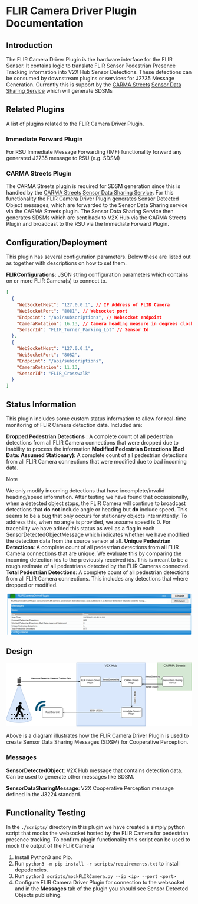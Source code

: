 # FLIR Camera Driver Plugin Documentation

## Introduction
The FLIR Camera Driver Plugin is the hardware interface for the FLIR Sensor. It contains logic to translate FLIR Sensor Pedestrian Presence Tracking information into V2X Hub Sensor Detections. These detections can be consumed by downstream plugins or services for J2735 Message Generation. Currently this is support by the [CARMA Streets](https://github.com/usdot-fhwa-stol/carma-streets) [Sensor Data Sharing Service](https://github.com/usdot-fhwa-stol/carma-streets/tree/develop/sensor_data_sharing_service) which will generate SDSMs

## Related Plugins

A list of plugins related to the FLIR Camera Driver Plugin.

### Immediate Forward Plugin

For RSU Immediate Message Forwarding (IMF) functionality forward any generated J2735 message to RSU (e.g. SDSM)

### CARMA Streets Plugin

The CARMA Streets plugin is required for SDSM generation since this is handled by the [CARMA Streets](https://github.com/usdot-fhwa-stol/carma-streets) [Sensor Data Sharing Service](https://github.com/usdot-fhwa-stol/carma-streets/tree/develop/sensor_data_sharing_service). For this functionality the FLIR Camera Driver Plugin generates Sensor Detected Object messages, which are forwarded to the Sensor Data Sharing service via the CARMA Streets plugin. The Sensor Data Sharing Service then generates SDSMs which are sent back to V2X Hub via the CARMA Streets Plugin  and broadcast to the RSU via the Immediate Forward Plugin.


## Configuration/Deployment

This plugin has several configuration parameters. Below these are listed out as together with descriptions on how to set them.

**FLIRConfigurations**: JSON string configuration parameters which contains on or more FLIR Camera(s) to connect to.

```json
[
  {
    "WebSocketHost": "127.0.0.1", // IP Address of FLIR Camera
    "WebSocketPort": "8081", // Websocket port
    "Endpoint": "/api/subscriptions", // Websocket endpoint
    "CameraRotation": 16.13, // Camera heading measure in degrees clockwise from North
    "SensorId": "FLIR_Turner_Parking_Lot" // Sensor Id 
  },
  {
    "WebSocketHost": "127.0.0.1",
    "WebSocketPort": "8082",
    "Endpoint": "/api/subscriptions",
    "CameraRotation": 11.13,
    "SensorId": "FLIR_Crosswalk"
  }
]
```

## Status Information

This plugin includes some custom status information to allow for real-time monitoring of FLIR Camera detection data. Included are:

**Dropped Pedestrian Detections** : A complete count of all pedestrian detections from all FLIR Camera connections that were dropped due to inability to process the information
**Modified Pedestrian Detections (Bad Data: Assumed Stationary)**: A complete count of all pedestrian detections from all FLIR Camera connections that were modified due to bad incoming data.
> [!NOTE]  
> We only modify incoming detections that have incomplete/invalid heading/speed information. After testing we have found that occassionally, when a detected object stops, the FLIR Camera will continue to broadcast detections that **do not** include angle or heading but **do** include speed. This seems to be a bug that only occurs for stationary objects intermittently. To address this, when no angle is provided, we assume speed is 0. For tracebility we have added this status as well as a flag in each SensorDetectedObjectMessage which indicates whether we have modified the detection data from the source sensor at all.
**Unique Pedestrian Detections**: A complete count of all pedestrian detections from all FLIR Camera connections that are unique. We evaluate this by comparing the incoming detection ids to the previously received ids. This is meant to be a rough estimate of all pedestrians detected by the FLIR Cameras connected.
**Total Pedestrian Detections**: A complete count of all pedestrian detections from all FLIR Camera connections. This includes any detections that where dropped or modified.

![alt text](docs/FLIRCameraDriverStatus.png)


## Design
![Alt text](docs/FLIRCameraDriverArchitecture.drawio.png)

Above is a diagram illustrates how the FLIR Camera Driver Plugin is used to create Sensor Data Sharing Messages (SDSM) for Cooperative Perception.

### Messages

**SensorDetectedObject**: V2X Hub message that contains detection data. Can be used to generate other messages like SDSM.

**SensorDataSharingMessage**: V2X Cooperative Perception message defined in the J3224 standard.


## Functionality Testing
In the `./scripts/` directory in this plugin we have created a simply python script that mocks the websocket hosted by the FLIR Camera for pedestrian presence tracking. To confirm plugin functionality this script can be used to mock the output of the FLIR Camera

1) Install Python3 and Pip.
2) Run `python3 -m pip install -r scripts/requirements.txt` to install depedencies.
3) Run `python3 scripts/mockFLIRCamera.py --ip <ip> --port <port>`
4) Configure FLIR Camera Driver Plugin for connection to the websocket and in the **Messages** tab of the plugin you should see Sensor Detected Objects publishing. 
